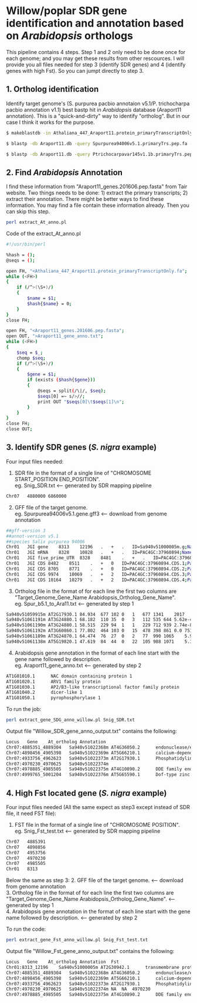 # Willow/poplar SDR gene identification and annotation based on *Arabidopsis* orthologs

This pipeline contains 4 steps. Step 1 and 2 only need to be done once for each genome; and you may get these results from other rescources. I will provide you all files needed for step 3 (identify SDR genes) and 4 (identify genes with high Fst). So you can jumpt directly to step 3. 

## 1. Ortholog identification
Identify target genome's (S. purpurea pacbio annotaion v5.1/P. trichocharpa pacbio annotation v1.1) best bastp hit in *Arabidopsis* database (Araport11 annotation). This is a "quick-and-dirty" way to identify "ortholog". But in our case I think it works for the purpose.
```sh
$ makeblastdb -in Athaliana_447_Araport11.protein_primaryTranscriptOnly.fa -dbtype prot -out Araport11.db

$ blastp -db Araport11.db -query Spurpurea94006v5.1.primaryTrs.pep.fa -out Spur_v5.1_to_Ara11.txt -evalue 1e-5 -outfmt 6 -max_target_seqs 1

$ blastp -db Araport11.db -query Ptrichocarpavar145v1.1b.primaryTrs.pep.fa -out Ptri_v1.1_to_Ara11.txt -evalue 1e-5 -outfmt 6 -max_target_seqs 1
```

## 2. Find *Arabidopsis* Annotation
I find these information from "Araport11_genes.201606.pep.fasta" from Tair website. Two things needs to be done: 1) extract the primary transcripts; 2) extract their annotation. There might be better ways to find these information. You may find a file contain these information already. Then you can skip this step.
```sh
perl extract_At_anno.pl
```
Code of the extract_At_anno.pl
```sh
#!/usr/bin/perl

%hash = ();
@seqs = ();

open FH, "<Athaliana_447_Araport11.protein_primaryTranscriptOnly.fa";
while (<FH>)
{
    if (/^>(\S+)/)
    {
        $name = $1;
        $hash{$name} = 0;
    }
}
close FH;

open FH, "<Araport11_genes.201606.pep.fasta";
open OUT, ">Araport11_gene_anno.txt";
while (<FH>)
{
    $seq = $_;
    chomp $seq;
    if (/^>(\S+)/)
    {
        $gene = $1;
        if (exists ($hash{$gene}))
        {
            @seqs = split(/\|/, $seq);
            $seqs[0] =~ s/>//;
            print OUT "$seqs[0]\t$seqs[1]\n";
        }
    }
}
close FH;
close OUT;
```
## 3. Identify SDR genes (*S. nigra* example)
Four input files needed: 
1. SDR file in the format of a single line of "CHROMOSOME START_POSITION END_POSITION".  
eg. Snig_SDR.txt <-- generated by SDR mapping pipeline
```sh
Chr07	4880000	6860000

```
2. GFF file of the target genome.  
eg. Spurpurea94006v5.1.gene.gff3 <-- download from genome annotation
```sh
##gff-version 3
##annot-version v5.1
##species Salix purpurea 94006
Chr01	JGI	gene	8313	12196	.	+	.	ID=Sa940v51000005m.g;Name=Sa940v51000005m.g
Chr01	JGI	mRNA	8328	10828	.	+	.	ID=PAC4GC:37960894;Name=Sa940v51000005m;longest=1;Parent=Sa940v51000005m.g
Chr01	JGI	five_prime_UTR	8328	8481	.	+	.	ID=PAC4GC:37960894.five_prime_UTR.1;Parent=PAC4GC:37960894
Chr01	JGI	CDS	8482	8511	.	+	0	ID=PAC4GC:37960894.CDS.1;Parent=PAC4GC:37960894
Chr01	JGI	CDS	8705	8771	.	+	0	ID=PAC4GC:37960894.CDS.2;Parent=PAC4GC:37960894
Chr01	JGI	CDS	9974	10069	.	+	2	ID=PAC4GC:37960894.CDS.3;Parent=PAC4GC:37960894
Chr01	JGI	CDS	10164	10279	.	+	2	ID=PAC4GC:37960894.CDS.4;Parent=PAC4GC:37960894
```
3. Ortholog file in the format of for each line the first two columns are "Target_Genome_Gene_Name Arabidopsis_Ortholog_Gene_Name".  
eg. Spur_b5.1_to_Ara11.txt <-- generated by step 1
```sh
Sa940v51059915m	AT2G17930.1	84.934	677	102	0	1	677	1341	2017	0.0	1152
Sa940v51061191m	AT3G24880.1	68.182	110	35	0	3	112	535	644	5.62e-49	169
Sa940v51061190m	AT3G24880.1	58.515	229	94	1	1	229	712	939	2.74e-81	265
Sa940v51061192m	AT3G60860.1	77.802	464	103	0	15	478	398	861	0.0	751
Sa940v51061189m	AT3G24870.1	64.474	76	27	0	2	77	990	1065	5.95e-26	99.4
Sa940v51061138m	AT5G19820.1	47.619	84	44	0	22	105	988	1071	5.18e-22	89.7
```
4. Arabidopsis gene annotation in the format of each line start with the gene name followed by description.  
eg. Araport11_gene_anno.txt <-- generated by step 2
```sh
AT1G01010.1 	 NAC domain containing protein 1 
AT1G01020.1 	 ARV1 family protein 
AT1G01030.1 	 AP2/B3-like transcriptional factor family protein 
AT1G01040.2 	 dicer-like 1 
AT1G01050.1 	 pyrophosphorylase 1 
```

To run the job:
```sh
perl extract_gene_SDG_anno_willow.pl Snig_SDR.txt
```

Output file "Willow_SDR_gene_anno_output.txt" contains the following:
```sh
Locus	Gene	At_ortholog	Annotation
Chr07:4885351_4889304	Sa940v51022368m	AT4G36050.2 	 endonuclease/exonuclease/phosphatase family protein 
Chr07:4898456_4905398	Sa940v51022369m	AT5G66210.1 	 calcium-dependent protein kinase 28 
Chr07:4933756_4962623	Sa940v51022373m	AT2G17930.1 	 Phosphatidylinositol 3- and 4-kinase family protein with FAT domain-containing protein 
Chr07:4970230_4970625	Sa940v51022374m	
Chr07:4978885_4985505	Sa940v51022375m	AT4G10890.2 	 DDE family endonuclease 
Chr07:4999765_5001204	Sa940v51022376m	AT5G65590.1 	 Dof-type zinc finger DNA-binding family protein 
```

## 4. High Fst located gene (*S. nigra* example)
Four input files needed (All the same expect as step3 except instead of SDR file, it need FST file): 
1. FST file in the format of a single line of "CHROMOSOME POSITION".  
eg. Snig_Fst_test.txt <-- generated by SDR mapping pipeline
```sh
Chr07	4885391
Chr07	4898856
Chr07	4953756
Chr07	4970230
Chr07	4985505
Chr01	8313

```
Below the same as step 3:
2. GFF file of the target genome. <-- download from genome annotation  
3. Ortholog file in the format of for each line the first two columns are "Target_Genome_Gene_Name Arabidopsis_Ortholog_Gene_Name". <-- generated by step 1  
4. Arabidopsis gene annotation in the format of each line start with the gene name followed by description. <-- generated by step 2  

To run the code:
```sh
perl extract_gene_Fst_anno_willow.pl Snig_Fst_test.txt
```

Output file "Willow_Fst_gene_anno_output.txt" contains the following:
```sh
Locus	Gene	At_ortholog	Annotation	Fst
Chr01:8313_12196	Sa940v51000005m	AT2G30942.1 	 transmembrane protein%2C putative (DUF3317) 	8313
Chr07:4885351_4889304	Sa940v51022368m	AT4G36050.2 	 endonuclease/exonuclease/phosphatase family protein 	4885391
Chr07:4898456_4905398	Sa940v51022369m	AT5G66210.1 	 calcium-dependent protein kinase 28 	4898856
Chr07:4933756_4962623	Sa940v51022373m	AT2G17930.1 	 Phosphatidylinositol 3- and 4-kinase family protein with FAT domain-containing protein 	4953756
Chr07:4970230_4970625	Sa940v51022374m	NA	NA	4970230
Chr07:4978885_4985505	Sa940v51022375m	AT4G10890.2 	 DDE family endonuclease 	4985505
```
